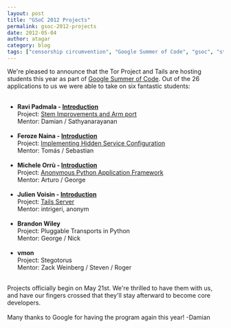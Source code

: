 ```yaml
---
layout: post
title: "GSoC 2012 Projects"
permalink: gsoc-2012-projects
date: 2012-05-04
author: atagar
category: blog
tags: ["censorship circumvention", "Google Summer of Code", "gsoc", "stem"]
---
```


We're pleased to announce that the Tor Project and Tails are hosting students this year as part of [Google Summer of Code](http://www.google-melange.com/gsoc/homepage/google/gsoc2012). Out of the 26 applications to us we were able to take on six fantastic students:  
 

- **Ravi Padmala - [Introduction](http://archives.seul.org/or/dev/Apr-2012/msg00042.html)**  
Project: [Stem Improvements and Arm port](https://www.torproject.org/about/gsocProposal/gsoc12-proposal-stemImprovements.html)  
Mentor: Damian / Sathyanarayanan  
 
- **Feroze Naina - [Introduction](http://archives.seul.org/or/dev/Apr-2012/msg00038.html)**  
Project: [Implementing Hidden Service Configuration](http://feroze.in/gsoc12.html)  
Mentor: Tomás / Sebastian  
 
- **Michele Orrù - [Introduction](http://archives.seul.org/or/dev/Apr-2012/msg00031.html)**  
Project: [Anonymous Python Application Framework](https://pad.riseup.net/p/APAF-timeline)  
Mentor: Arturo / George  
 
- **Julien Voisin - [Introduction](http://archives.seul.org/or/dev/Apr-2012/msg00035.html)**  
Project: [Tails Server](http://dustri.org/pub/tails_server.pdf)  
Mentor: intrigeri, anonym  
 
- **Brandon Wiley**  
Project: Pluggable Transports in Python  
Mentor: George / Nick  
 
- **vmon**  
Project: Stegotorus  
Mentor: Zack Weinberg / Steven / Roger  
 

Projects officially begin on May 21st. We're thrilled to have them with us, and have our fingers crossed that they'll stay afterward to become core developers.  
   
Many thanks to Google for having the program again this year! -Damian

